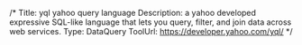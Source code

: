 /*
Title: yql yahoo query language
Description: a yahoo developed expressive SQL-like language that lets you query, filter, and join data across web services.
Type: DataQuery
ToolUrl: https://developer.yahoo.com/yql/
*/